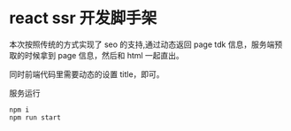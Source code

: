 # react ssr 开发脚手架

本次按照传统的方式实现了 seo 的支持,通过动态返回 page tdk 信息，服务端预取的时候拿到 page 信息，然后和 html 一起直出。

同时前端代码里需要动态的设置 title，即可。

服务运行

```
npm i 
npm run start 
```